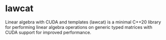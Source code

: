 # lawcat
Linear algebra with CUDA and templates (lawcat) is a minimal C++20 library for performing linear algebra operations on generic typed matrices with CUDA support for improved performance.
